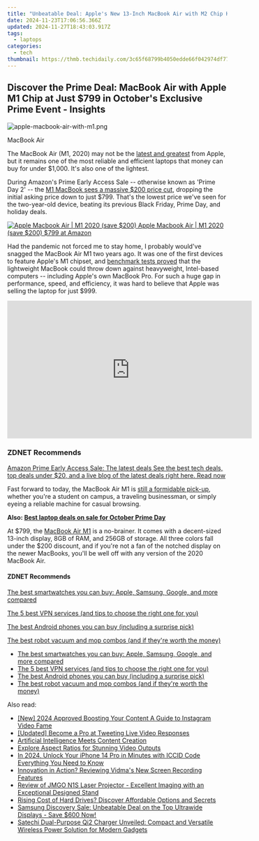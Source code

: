 ```yaml
---
title: "Unbeatable Deal: Apple's New 13-Inch MacBook Air with M2 Chip Hits Historic Lows on Cyber Monday - Exclusive Offer Insights From ZDNet"
date: 2024-11-23T17:06:56.366Z
updated: 2024-11-27T18:43:03.917Z
tags:
  - laptops
categories:
  - tech
thumbnail: https://thmb.techidaily.com/3c65f68799b4050edde66f042974df77982abdb35ad2689534997125a364839c.jpg
---
```


## Discover the Prime Deal: MacBook Air with Apple M1 Chip at Just $799 in October's Exclusive Prime Event - Insights

![apple-macbook-air-with-m1.png](https://www.zdnet.com/a/img/resize/dce53dea69363320ee3e8442e3435d1988eaf306/2020/11/10/52a30c8c-5bc2-4301-820f-6490424f0ee2/apple-macbook-air-with-m1.png?auto=webp&width=1280)

MacBook Air

The MacBook Air (M1, 2020) may not be the [latest and greatest](https://www.zdnet.com/article/apple-macbook-air-m2-2022-review/?ftag=TRE-03-10aaa6b&bhid=%7B%24external%5Fid%7D&mid=%7B%24MESSAGE%5FID%7D&cid=%7B%24contact%5Fid%7D) from Apple, but it remains one of the most reliable and efficient laptops that money can buy for under $1,000\. It's also one of the lightest. 

During Amazon's Prime Early Access Sale -- otherwise known as 'Prime Day 2' -- the [M1 MacBook sees a massive $200 price cut](https://buy.geni.us/Proxy.ashx?TSID=368250&GR%5FURL=https%3A%2F%2Fwww.amazon.com%2FApple-MacBook-13-inch-256GB-Storage%2Fdp%2FB08N5KWB9H%3Ftag%3Dzd-buy-button-20%26ascsubtag%3D%5F%5FCOM%5FCLICK%5FID%5F%5F%7Cafe8be21-9ac1-4445-aad8-e9d96d91f4d5%7Cdtp&dtb=1), dropping the initial asking price down to just $799\. That's the lowest price we've seen for the two-year-old device, beating its previous Black Friday, Prime Day, and holiday deals. 

[![Apple Macbook Air | M1 2020 (save $200)](https://www.zdnet.com/a/img/resize/4e2d1af1a36bba35a744ceb3abdd99e04415b708/2021/08/25/96fc3e1c-9e32-405c-9e28-f7f819a45625/m1-macbook-air.jpg?auto=webp&fit=crop&height=172.5&width=294) Apple Macbook Air | M1 2020 (save $200) $799 at Amazon](https://buy.geni.us/Proxy.ashx?TSID=368250&GR%5FURL=https%3A%2F%2Fwww.amazon.com%2FApple-MacBook-13-inch-256GB-Storage%2Fdp%2FB08N5KWB9H%2F%3Ftag%3Dzd-buy-button-20%26ascsubtag%3D%5F%5FCOM%5FCLICK%5FID%5F%5F%7Cafe8be21-9ac1-4445-aad8-e9d96d91f4d5%7Cdtp&dtb=1)

Had the pandemic not forced me to stay home, I probably would've snagged the MacBook Air M1 two years ago. It was one of the first devices to feature Apple's M1 chipset, and [benchmark tests proved](https://www.zdnet.com/article/apple-m1-speed-tests-new-arm-macbook-air-blows-away-intel-based-macbook-pro/) that the lightweight MacBook could throw down against heavyweight, Intel-based computers -- including Apple's own MacBook Pro. For such a huge gap in performance, speed, and efficiency, it was hard to believe that Apple was selling the laptop for just $999\. 

<!-- affiliate ads begin -->
<iframe width="560" height="315" src="https://www.youtube.com/embed/HtM7d4dpN1I?si=2vN_xgVGD4eYGORu&autoplay=1" title="YouTube video player" frameborder="0" allow="accelerometer; autoplay; clipboard-write; encrypted-media; gyroscope; picture-in-picture; web-share" referrerpolicy="strict-origin-when-cross-origin" allowfullscreen></iframe>
<!-- affiliate ads end -->

### **ZDNET** Recommends

[Amazon Prime Early Access Sale: The latest deals See the best tech deals, top deals under $20, and a live blog of the latest deals right here.  Read now](https://www.zdnet.com/collection/amazon-prime-day/)

Fast forward to today, the MacBook Air M1 is [still a formidable pick-up](https://www.zdnet.com/article/m1-macbook-air-long-term-review/), whether you're a student on campus, a traveling businessman, or simply eyeing a reliable machine for casual browsing.

**Also: [Best laptop deals on sale for October Prime Day](https://www.zdnet.com/article/best-holiday-laptop-deals-2022/)**

At $799, the [MacBook Air M1](https://buy.geni.us/Proxy.ashx?TSID=368250&GR%5FURL=https%3A%2F%2Fwww.amazon.com%2FApple-MacBook-13-inch-256GB-Storage%2Fdp%2FB08N5KWB9H%2F%3Ftag%3Dzd-buy-button-20%26ascsubtag%3D%5F%5FCOM%5FCLICK%5FID%5F%5F%7Cafe8be21-9ac1-4445-aad8-e9d96d91f4d5%7Cdtp&dtb=1) is a no-brainer. It comes with a decent-sized 13-inch display, 8GB of RAM, and 256GB of storage. All three colors fall under the $200 discount, and if you're not a fan of the notched display on the newer MacBooks, you'll be well off with any version of the 2020 MacBook Air. 

#### **ZDNET** Recommends

[The best smartwatches you can buy: Apple, Samsung, Google, and more compared](https://www.zdnet.com/article/best-smartwatch/ "The best smartwatches you can buy: Apple, Samsung, Google, and more compared")

[The 5 best VPN services (and tips to choose the right one for you)](https://www.zdnet.com/article/best-vpn/ "The 5 best VPN services (and tips to choose the right one for you)")

[The best Android phones you can buy (including a surprise pick)](https://www.zdnet.com/article/best-android-phone/ "The best Android phones you can buy (including a surprise pick)")

[The best robot vacuum and mop combos (and if they're worth the money)](https://www.zdnet.com/article/best-robot-vacuum-mop/ "The best robot vacuum and mop combos (and if they're worth the money)")

* [The best smartwatches you can buy: Apple, Samsung, Google, and more compared](https://www.zdnet.com/article/best-smartwatch/ "The best smartwatches you can buy: Apple, Samsung, Google, and more compared")
* [The 5 best VPN services (and tips to choose the right one for you)](https://www.zdnet.com/article/best-vpn/ "The 5 best VPN services (and tips to choose the right one for you)")
* [The best Android phones you can buy (including a surprise pick)](https://www.zdnet.com/article/best-android-phone/ "The best Android phones you can buy (including a surprise pick)")
* [The best robot vacuum and mop combos (and if they're worth the money)](https://www.zdnet.com/article/best-robot-vacuum-mop/ "The best robot vacuum and mop combos (and if they're worth the money)")

<ins class="adsbygoogle"
     style="display:block"
     data-ad-format="autorelaxed"
     data-ad-client="ca-pub-7571918770474297"
     data-ad-slot="1223367746"></ins>

<ins class="adsbygoogle"
     style="display:block"
     data-ad-client="ca-pub-7571918770474297"
     data-ad-slot="8358498916"
     data-ad-format="auto"
     data-full-width-responsive="true"></ins>

<span class="atpl-alsoreadstyle">Also read:</span>
<div><ul>
<li><a href="https://instagram-clips.techidaily.com/new-2024-approved-boosting-your-content-a-guide-to-instagram-video-fame/"><u>[New] 2024 Approved Boosting Your Content A Guide to Instagram Video Fame</u></a></li>
<li><a href="https://twitter-videos.techidaily.com/updated-become-a-pro-at-tweeting-live-video-responses/"><u>[Updated] Become a Pro at Tweeting Live Video Responses</u></a></li>
<li><a href="https://tech-savvy.techidaily.com/artificial-intelligence-meets-content-creation/"><u>Artificial Intelligence Meets Content Creation</u></a></li>
<li><a href="https://article-files.techidaily.com/explore-aspect-ratios-for-stunning-video-outputs/"><u>Explore Aspect Ratios for Stunning Video Outputs</u></a></li>
<li><a href="https://sim-unlock.techidaily.com/in-2024-unlock-your-iphone-14-pro-in-minutes-with-iccid-code-everything-you-need-to-know-by-drfone-ios/"><u>In 2024, Unlock Your iPhone 14 Pro in Minutes with ICCID Code Everything You Need to Know</u></a></li>
<li><a href="https://on-screen-recording.techidaily.com/innovation-in-action-reviewing-vidmas-new-screen-recording-features/"><u>Innovation in Action? Reviewing Vidma's New Screen Recording Features</u></a></li>
<li><a href="https://hardware-reviews.techidaily.com/review-of-jmgo-n1s-laser-projector-excellent-imaging-with-an-exceptional-designed-stand/"><u>Review of JMGO N1S Laser Projector - Excellent Imaging with an Exceptional Designed Stand</u></a></li>
<li><a href="https://hardware-reviews.techidaily.com/rising-cost-of-hard-drives-discover-affordable-options-and-secrets/"><u>Rising Cost of Hard Drives? Discover Affordable Options and Secrets</u></a></li>
<li><a href="https://hardware-reviews.techidaily.com/samsung-discovery-sale-unbeatable-deal-on-the-top-ultrawide-displays-save-600-now/"><u>Samsung Discovery Sale: Unbeatable Deal on the Top Ultrawide Displays - Save $600 Now!</u></a></li>
<li><a href="https://hardware-reviews.techidaily.com/satechi-dual-purpose-qi2-charger-unveiled-compact-and-versatile-wireless-power-solution-for-modern-gadgets/"><u>Satechi Dual-Purpose Qi2 Charger Unveiled: Compact and Versatile Wireless Power Solution for Modern Gadgets</u></a></li>
</ul></div>

